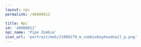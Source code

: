 ```yaml
---
layout: npc
permalink: /40000012

title: Npc
id: '40000012'
npc_name: 'Pipe Zombie'
icon_url: 'portrait/mob/21000179_m_zombieboyheadnail_p.png'
---
```

